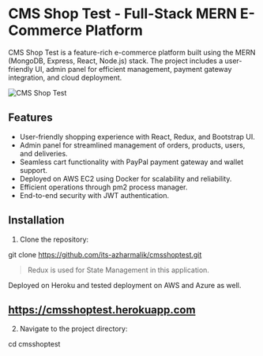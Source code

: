# CMS Shop Test - Full-Stack MERN E-Commerce Platform

CMS Shop Test is a feature-rich e-commerce platform built using the MERN (MongoDB, Express, React, Node.js) stack. The project includes a user-friendly UI, admin panel for efficient management, payment gateway integration, and cloud deployment.

![CMS Shop Test](/path/to/screenshot.png)

## Features

- User-friendly shopping experience with React, Redux, and Bootstrap UI.
- Admin panel for streamlined management of orders, products, users, and deliveries.
- Seamless cart functionality with PayPal payment gateway and wallet support.
- Deployed on AWS EC2 using Docker for scalability and reliability.
- Efficient operations through pm2 process manager.
- End-to-end security with JWT authentication.

## Installation

1. Clone the repository:
   
git clone https://github.com/its-azharmalik/cmsshoptest.git

>Redux is used for State Management in this application.

Deployed on Heroku and tested deployment on AWS and Azure as well.

## https://cmsshoptest.herokuapp.com

2. Navigate to the project directory:

cd cmsshoptest
